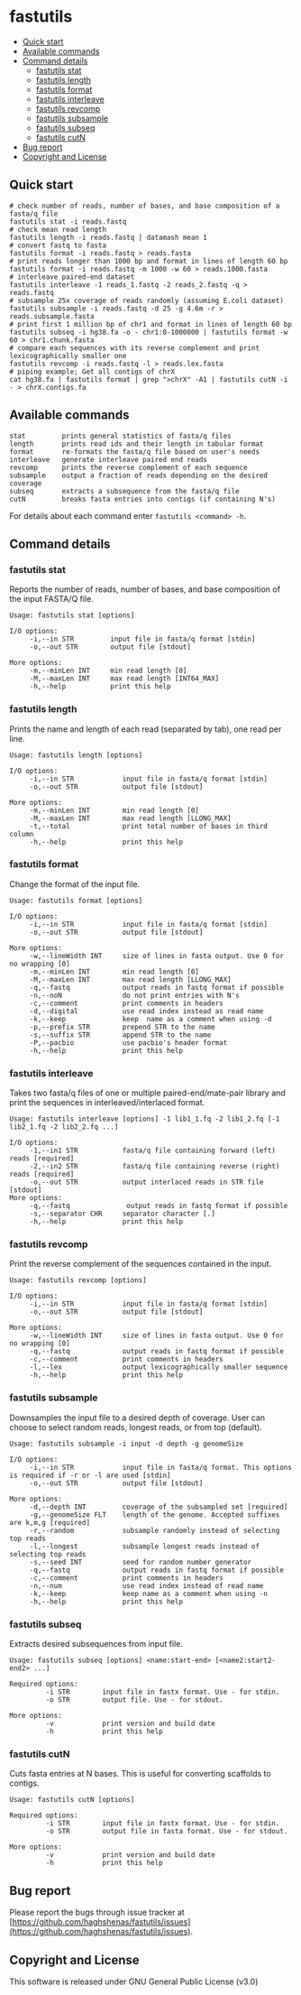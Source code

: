 # fastutils

- [Quick start](#start)
- [Available commands](#commands)
- [Command details](#details)
  - [fastutils stat](#stat)
  - [fastutils length](#length)
  - [fastutils format](#format)
  - [fastutils interleave](#interleave)
  - [fastutils revcomp](#revcomp)
  - [fastutils subsample](#subsample)
  - [fastutils subseq](#subseq)
  - [fastutils cutN](#cutn)
- [Bug report](#bugs)
- [Copyright and License](#license)

## <a name="start"></a>Quick start
```
# check number of reads, number of bases, and base composition of a fasta/q file
fastutils stat -i reads.fastq
# check mean read length
fastutils length -i reads.fastq | datamash mean 1
# convert fastq to fasta
fastutils format -i reads.fastq > reads.fasta
# print reads longer than 1000 bp and format in lines of length 60 bp
fastutils format -i reads.fastq -m 1000 -w 60 > reads.1000.fasta
# interleave paired-end dataset
fastutils interleave -1 reads_1.fastq -2 reads_2.fastq -q > reads.fastq
# subsample 25x coverage of reads randomly (assuming E.coli dataset)
fastutils subsample -i reads.fastq -d 25 -g 4.6m -r > reads.subsample.fasta
# print first 1 million bp of chr1 and format in lines of length 60 bp
fastutils subseq -i hg38.fa -o - chr1:0-1000000 | fastutils format -w 60 > chr1.chunk.fasta
# compare each sequences with its reverse complement and print lexicographically smaller one
fastutils revcomp -i reads.fastq -l > reads.lex.fasta
# piping example; Get all contigs of chrX
cat hg38.fa | fastutils format | grep ">chrX" -A1 | fastutils cutN -i - > chrX.contigs.fa
```

## <a name="commands"></a>Available commands
```
stat         prints general statistics of fasta/q files
length       prints read ids and their length in tabular format
format       re-formats the fasta/q file based on user's needs
interleave   generate interleave paired end reads
revcomp      prints the reverse complement of each sequence
subsample    output a fraction of reads depending on the desired coverage
subseq       extracts a subsequence from the fasta/q file
cutN         breaks fasta entries into contigs (if containing N's)
```
For details about each command enter `fastutils <command> -h`.

## <a name="details"></a>Command details
### <a name="stat"></a>fastutils stat
Reports the number of reads, number of bases, and base composition of the input FASTA/Q file.
```
Usage: fastutils stat [options]

I/O options:
     -i,--in STR         input file in fasta/q format [stdin]
     -o,--out STR        output file [stdout]

More options:
     -m,--minLen INT     min read length [0]
     -M,--maxLen INT     max read length [INT64_MAX]
     -h,--help           print this help
```

### <a name="length"></a>fastutils length
Prints the name and length of each read (separated by tab), one read per line.
```
Usage: fastutils length [options]

I/O options:
     -i,--in STR            input file in fasta/q format [stdin]
     -o,--out STR           output file [stdout]

More options:
     -m,--minLen INT        min read length [0]
     -M,--maxLen INT        max read length [LLONG_MAX]
     -t,--total             print total number of bases in third column
     -h,--help              print this help
```

### <a name="format"></a>fastutils format
Change the format of the input file.
```
Usage: fastutils format [options]

I/O options:
     -i,--in STR            input file in fasta/q format [stdin]
     -o,--out STR           output file [stdout]

More options:
     -w,--lineWidth INT     size of lines in fasta output. Use 0 for no wrapping [0]
     -m,--minLen INT        min read length [0]
     -M,--maxLen INT        max read length [LLONG_MAX]
     -q,--fastq             output reads in fastq format if possible
     -n,--noN               do not print entries with N's
     -c,--comment           print comments in headers
     -d,--digital           use read index instead as read name
     -k,--keep              keep  name as a comment when using -d
     -p,--prefix STR        prepend STR to the name
     -s,--suffix STR        append STR to the name
     -P,--pacbio            use pacbio's header format
     -h,--help              print this help
```

### <a name="interleave"></a>fastutils interleave
Takes two fasta/q files of one or multiple paired-end/mate-pair library and print the sequences in interleaved/interlaced format.
```
Usage: fastutils interleave [options] -1 lib1_1.fq -2 lib1_2.fq [-1 lib2_1.fq -2 lib2_2.fq ...]

I/O options:
     -1,--in1 STR           fasta/q file containing forward (left) reads [required]
     -2,--in2 STR           fasta/q file containing reverse (right) reads [required]
     -o,--out STR           output interlaced reads in STR file [stdout]
More options:
     -q,--fastq              output reads in fastq format if possible
     -s,--separator CHR     separator character [.]
     -h,--help              print this help
```

### <a name="revcomp"></a>fastutils revcomp
Print the reverse complement of the sequences contained in the input.
```
Usage: fastutils revcomp [options]

I/O options:
     -i,--in STR            input file in fasta/q format [stdin]
     -o,--out STR           output file [stdout]

More options:
     -w,--lineWidth INT     size of lines in fasta output. Use 0 for no wrapping [0]
     -q,--fastq             output reads in fastq format if possible
     -c,--comment           print comments in headers
     -l,--lex               output lexicographically smaller sequence
     -h,--help              print this help
```

### <a name="subsample"></a>fastutils subsample
Downsamples the input file to a desired depth of coverage. User can choose to select random reads, longest reads, or from top (default).
```
Usage: fastutils subsample -i input -d depth -g genomeSize

I/O options:
     -i,--in STR            input file in fasta/q format. This options is required if -r or -l are used [stdin]
     -o,--out STR           output file [stdout]

More options:
     -d,--depth INT         coverage of the subsampled set [required]
     -g,--genomeSize FLT    length of the genome. Accepted suffixes are k,m,g [required]
     -r,--random            subsample randomly instead of selecting top reads
     -l,--longest           subsample longest reads instead of selecting top reads
     -s,--seed INT          seed for random number generator
     -q,--fastq             output reads in fastq format if possible
     -c,--comment           print comments in headers
     -n,--num               use read index instead of read name
     -k,--keep              keep name as a comment when using -n
     -h,--help              print this help
```

### <a name="subseq"></a>fastutils subseq
Extracts desired subsequences from input file.
```
Usage: fastutils subseq [options] <name:start-end> [<name2:start2-end2> ...]

Required options:
         -i STR        input file in fastx format. Use - for stdin.
         -o STR        output file. Use - for stdout.

More options:
         -v            print version and build date
         -h            print this help
```

### <a name="cutn"></a>fastutils cutN
Cuts fasta entries at N bases. This is useful for converting scaffolds to contigs.
```
Usage: fastutils cutN [options]

Required options:
         -i STR        input file in fastx format. Use - for stdin.
         -o STR        output file in fasta format. Use - for stdout.

More options:
         -v            print version and build date
         -h            print this help
```

## <a name="bugs"></a>Bug report
Please report the bugs through issue tracker at [https://github.com/haghshenas/fastutils/issues](https://github.com/haghshenas/fastutils/issues).

## <a name="license"></a>Copyright and License
This software is released under GNU General Public License (v3.0)

